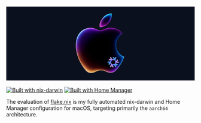 
![banner](banner-readme.png)

[![Built with nix-darwin](https://img.shields.io/badge/Built_with-nix--darwin-43329C.svg?style=flat&logo=nixos&logoColor=white&label=macOS%20by&labelColor=5277C3&suffix=nix-darwin)](https://github.com/LnL7/nix-darwin)
[![Built with Home Manager](https://img.shields.io/badge/Built_with-Home%20Manager-43329C.svg?style=flat&logoColor=white&label=and&labelColor=5277C3&suffix=Home%20Manager)](https://nix-community.github.io/home-manager/)

The evaluation of [flake.nix](https://github.com/franckrasolo/dotfiles.nix/blob/trunk/flake.nix)
is my fully automated nix-darwin and Home Manager configuration for macOS, targeting primarily
the `aarch64` architecture.
